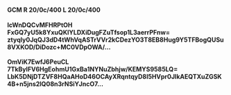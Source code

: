 #### GCM R 20/0c/400 L 20/0c/400
**lcWnDQCvMFHRPtOH**<br/>**FxGQ7yU5k8YxuQKlYLDXiDugFZuTfsop1L3aerrPFnw=**<br/>**ztyqIy0JqQJ3dD4tWhVqASTrVVr2kCDezYO3T8EB8Hug9Y5TFBogQUSu8VXKOD/DiDozc+MC0VDpOWA/...**<br/><br/>
**OmViK7EwfJ6PeuCL**<br/>**7TkBylFV6HgEohmU1GxBa1NYNuZbhjw/KEMYS9585LQ=**<br/>**LbK5DNjDTZVF8HQaAHoD46OCAyXRqntqyD8l5HVpr0JlkAEQTXuZGSK4B+n5jns2lQ08n3rNSiYJncO7...**